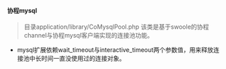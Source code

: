 #### 协程mysql

> 目录application/library/CoMysqlPool.php 该类是基于swoole的协程channel与协程mysql客户端实现的连接池功能。

* mysql扩展依赖wait_timeout与interactive_timeout两个参数值，用来释放连接池中长时间一直没使用过的连接对象。